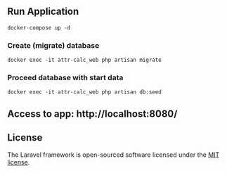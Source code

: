 ## Run Application

```console
docker-compose up -d
```

### Create (migrate) database
```console
docker exec -it attr-calc_web php artisan migrate
```

### Proceed database with start data
```console
docker exec -it attr-calc_web php artisan db:seed
```

## Access to app: http://localhost:8080/

## License

The Laravel framework is open-sourced software licensed under the [MIT license](https://opensource.org/licenses/MIT).
